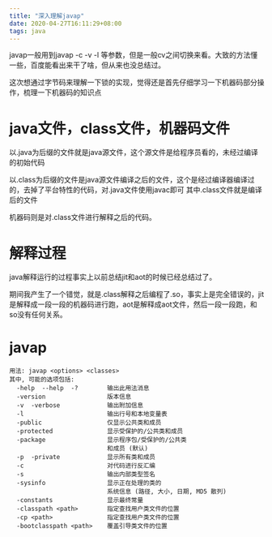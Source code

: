 ```yaml
---
title: "深入理解javap"
date: 2020-04-27T16:11:29+08:00
tags: java
---
```


javap一般用到javap -c -v -l 等参数，但是一般cv之间切换来看。大致的方法懂一些，百度能看出来干了啥，但从来也没总结过。

这次想通过字节码来理解一下锁的实现，觉得还是首先仔细学习一下机器码部分操作，梳理一下机器码的知识点

# java文件，class文件，机器码文件

以.java为后缀的文件就是java源文件，这个源文件是给程序员看的，未经过编译的初始代码

以.class为后缀的文件是java源文件编译之后的文件，这个是经过编译器编译过的，去掉了平台特性的代码，对.java文件使用javac即可
其中.class文件就是编译后的文件

机器码则是对.class文件进行解释之后的代码。

# 解释过程

java解释运行的过程事实上以前总结jit和aot的时候已经总结过了。

期间我产生了一个错觉，就是.class解释之后编程了.so，事实上是完全错误的，jit是解释成一段一段的机器码进行跑，aot是解释成aot文件，然后一段一段跑，和so没有任何关系。

# javap

```
用法: javap <options> <classes>
其中, 可能的选项包括:
  -help  --help  -?        输出此用法消息
  -version                 版本信息
  -v  -verbose             输出附加信息
  -l                       输出行号和本地变量表
  -public                  仅显示公共类和成员
  -protected               显示受保护的/公共类和成员
  -package                 显示程序包/受保护的/公共类
                           和成员 (默认)
  -p  -private             显示所有类和成员
  -c                       对代码进行反汇编
  -s                       输出内部类型签名
  -sysinfo                 显示正在处理的类的
                           系统信息 (路径, 大小, 日期, MD5 散列)
  -constants               显示最终常量
  -classpath <path>        指定查找用户类文件的位置
  -cp <path>               指定查找用户类文件的位置
  -bootclasspath <path>    覆盖引导类文件的位置
```





